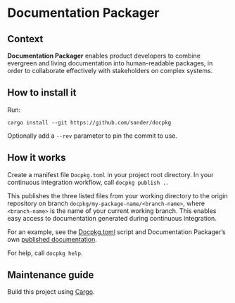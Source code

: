 # Documentation Packager

## Context

**Documentation Packager** enables product developers to combine evergreen and living documentation into human-readable packages, in order to collaborate effectively with stakeholders on complex systems.

## How to install it

Run:

```
cargo install --git https://github.com/sander/docpkg
```

Optionally add a `--rev` parameter to pin the commit to use.

## How it works

Create a manifest file `Docpkg.toml` in your project root directory. In your continuous integration workflow, call `docpkg publish .`.

This publishes the three listed files from your working directory to the origin repository on branch `docpkg/my-package-name/<branch-name>`, where `<branch-name>` is the name of your current working branch. This enables easy access to documentation generated during continuous integration.

For an example, see the [Docpkg.toml](https://github.com/sander/docpkg/blob/main/Docpkg.toml) script and Documentation Packager’s own [published documentation](https://github.com/sander/docpkg/blob/docpkg/docpkg/main/README.md#readme).

For help, call `docpkg help`.

## Maintenance guide

Build this project using [Cargo](https://doc.rust-lang.org/cargo/).
